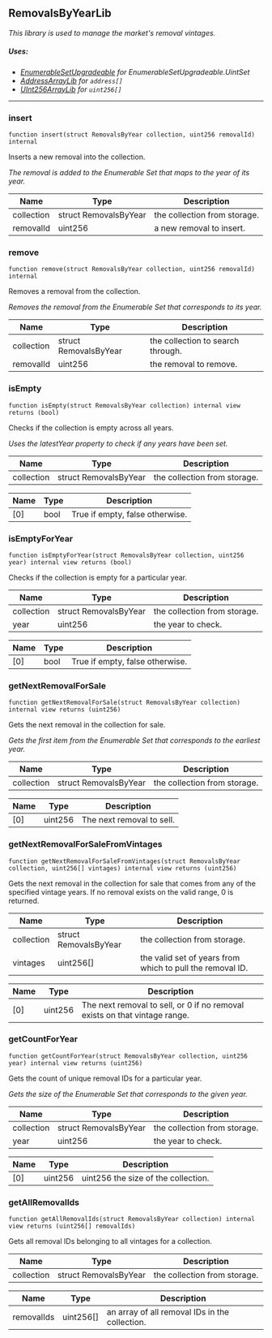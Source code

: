 ## RemovalsByYearLib



<i>This library is used to manage the market's removal vintages.

##### Uses:

- [EnumerableSetUpgradeable](https://docs.openzeppelin.com/contracts/4.x/api/utils#EnumerableSet) for
EnumerableSetUpgradeable.UintSet
- [AddressArrayLib](../docs/AddressArrayLib.md) for `address[]`
- [UInt256ArrayLib](../docs/UInt256ArrayLib.md) for `uint256[]`</i>



---

### insert

```solidity
function insert(struct RemovalsByYear collection, uint256 removalId) internal
```

Inserts a new removal into the collection.

<i>The removal is added to the Enumerable Set that maps to the year of its year.</i>

| Name | Type | Description |
| ---- | ---- | ----------- |
| collection | struct RemovalsByYear | the collection from storage. |
| removalId | uint256 | a new removal to insert. |


### remove

```solidity
function remove(struct RemovalsByYear collection, uint256 removalId) internal
```

Removes a removal from the collection.

<i>Removes the removal from the Enumerable Set that corresponds to its year.</i>

| Name | Type | Description |
| ---- | ---- | ----------- |
| collection | struct RemovalsByYear | the collection to search through. |
| removalId | uint256 | the removal to remove. |


### isEmpty

```solidity
function isEmpty(struct RemovalsByYear collection) internal view returns (bool)
```

Checks if the collection is empty across all years.

<i>Uses the latestYear property to check if any years have been set.</i>

| Name | Type | Description |
| ---- | ---- | ----------- |
| collection | struct RemovalsByYear | the collection from storage. |

| Name | Type | Description |
| ---- | ---- | ----------- |
| [0] | bool | True if empty, false otherwise. |

### isEmptyForYear

```solidity
function isEmptyForYear(struct RemovalsByYear collection, uint256 year) internal view returns (bool)
```

Checks if the collection is empty for a particular year.


| Name | Type | Description |
| ---- | ---- | ----------- |
| collection | struct RemovalsByYear | the collection from storage. |
| year | uint256 | the year to check. |

| Name | Type | Description |
| ---- | ---- | ----------- |
| [0] | bool | True if empty, false otherwise. |

### getNextRemovalForSale

```solidity
function getNextRemovalForSale(struct RemovalsByYear collection) internal view returns (uint256)
```

Gets the next removal in the collection for sale.

<i>Gets the first item from the Enumerable Set that corresponds to the earliest year.</i>

| Name | Type | Description |
| ---- | ---- | ----------- |
| collection | struct RemovalsByYear | the collection from storage. |

| Name | Type | Description |
| ---- | ---- | ----------- |
| [0] | uint256 | The next removal to sell. |

### getNextRemovalForSaleFromVintages

```solidity
function getNextRemovalForSaleFromVintages(struct RemovalsByYear collection, uint256[] vintages) internal view returns (uint256)
```

Gets the next removal in the collection for sale that comes from any of the specified vintage years.
If no removal exists on the valid range, 0 is returned.


| Name | Type | Description |
| ---- | ---- | ----------- |
| collection | struct RemovalsByYear | the collection from storage. |
| vintages | uint256[] | the valid set of years from which to pull the removal ID. |

| Name | Type | Description |
| ---- | ---- | ----------- |
| [0] | uint256 | The next removal to sell, or 0 if no removal exists on that vintage range. |

### getCountForYear

```solidity
function getCountForYear(struct RemovalsByYear collection, uint256 year) internal view returns (uint256)
```

Gets the count of unique removal IDs for a particular year.

<i>Gets the size of the Enumerable Set that corresponds to the given year.</i>

| Name | Type | Description |
| ---- | ---- | ----------- |
| collection | struct RemovalsByYear | the collection from storage. |
| year | uint256 | the year to check. |

| Name | Type | Description |
| ---- | ---- | ----------- |
| [0] | uint256 | uint256 the size of the collection. |

### getAllRemovalIds

```solidity
function getAllRemovalIds(struct RemovalsByYear collection) internal view returns (uint256[] removalIds)
```

Gets all removal IDs belonging to all vintages for a collection.


| Name | Type | Description |
| ---- | ---- | ----------- |
| collection | struct RemovalsByYear | the collection from storage. |

| Name | Type | Description |
| ---- | ---- | ----------- |
| removalIds | uint256[] | an array of all removal IDs in the collection. |



